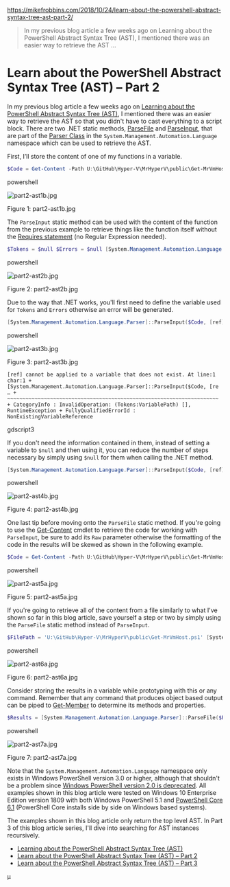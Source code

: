 https://mikefrobbins.com/2018/10/24/learn-about-the-powershell-abstract-syntax-tree-ast-part-2/

> In my previous blog article a few weeks ago on
Learning about the PowerShell Abstract Syntax Tree (AST),
I mentioned there was an easier way to retrieve the AST …

# Learn about the PowerShell Abstract Syntax Tree (AST) – Part 2
In my previous blog article a few weeks ago on [Learning about the PowerShell Abstract Syntax Tree (AST)](https://mikefrobbins.com/2018/09/28/learning-about-the-powershell-abstract-syntax-tree-ast/), I mentioned there was an easier way to retrieve the AST so that you didn't have to cast everything to a script block. There are two .NET static methods, [ParseFile](https://docs.microsoft.com/dotnet/api/system.management.automation.language.parser.parsefile) and [ParseInput](https://docs.microsoft.com/dotnet/api/system.management.automation.language.parser.parseinput), that are part of the [Parser Class](https://docs.microsoft.com/dotnet/api/system.management.automation.language.parser) in the `System.Management.Automation.Language` namespace which can be used to retrieve the AST.

First, I’ll store the content of one of my functions in a variable.

```powershell
$Code = Get-Content -Path U:\GitHub\Hyper-V\MrHyperV\public\Get-MrVmHost.ps1 -Raw
```

powershell

![part2-ast1b.jpg](https://mikefrobbins.com/2018/10/24/learn-about-the-powershell-abstract-syntax-tree-ast-part-2/part2-ast1b.jpg)

Figure 1: part2-ast1b.jpg

The `ParseInput` static method can be used with the content of the function from the previous example to retrieve things like the function itself without the [Requires statement](https://docs.microsoft.com/en-us/powershell/module/microsoft.powershell.core/about/about_requires) (no Regular Expression needed).

```powershell
$Tokens = $null $Errors = $null [System.Management.Automation.Language.Parser]::ParseInput($Code, [ref]$Tokens, [ref]$Errors)
```

powershell

![part2-ast2b.jpg](https://mikefrobbins.com/2018/10/24/learn-about-the-powershell-abstract-syntax-tree-ast-part-2/part2-ast2b.jpg)

Figure 2: part2-ast2b.jpg

Due to the way that .NET works, you'll first need to define the variable used for `Tokens` and `Errors` otherwise an error will be generated.

```powershell
[System.Management.Automation.Language.Parser]::ParseInput($Code, [ref]$Tokens, [ref]$Errors)
```

powershell

![part2-ast3b.jpg](https://mikefrobbins.com/2018/10/24/learn-about-the-powershell-abstract-syntax-tree-ast-part-2/part2-ast3b.jpg)

Figure 3: part2-ast3b.jpg

```gdscript3
[ref] cannot be applied to a variable that does not exist. At line:1 char:1 + [System.Management.Automation.Language.Parser]::ParseInput($Code, [re … + ~~~~~~~~~~~~~~~~~~~~~~~~~~~~~~~~~~~~~~~~~~~~~~~~~~~~~~~~~~~~~~~~~~~~~ + CategoryInfo : InvalidOperation: (Tokens:VariablePath) [], RuntimeException + FullyQualifiedErrorId : NonExistingVariableReference
```

gdscript3

If you don't need the information contained in them, instead of setting a variable to `$null` and then using it, you can reduce the number of steps necessary by simply using `$null` for them when calling the .NET method.

```powershell
[System.Management.Automation.Language.Parser]::ParseInput($Code, [ref]$null, [ref]$null)
```

powershell

![part2-ast4b.jpg](https://mikefrobbins.com/2018/10/24/learn-about-the-powershell-abstract-syntax-tree-ast-part-2/part2-ast4b.jpg)

Figure 4: part2-ast4b.jpg

One last tip before moving onto the `ParseFile` static method. If you're going to use the [Get-Content](https://docs.microsoft.com/powershell/module/microsoft.powershell.management/get-content) cmdlet to retrieve the code for working with `ParseInput`, be sure to add its `Raw` parameter otherwise the formatting of the code in the results will be skewed as shown in the following example.

```powershell
$Code = Get-Content -Path U:\GitHub\Hyper-V\MrHyperV\public\Get-MrVmHost.ps1 [System.Management.Automation.Language.Parser]::ParseInput($Code, [ref]$null, [ref]$null)
```

powershell

![part2-ast5a.jpg](https://mikefrobbins.com/2018/10/24/learn-about-the-powershell-abstract-syntax-tree-ast-part-2/part2-ast5a.jpg)

Figure 5: part2-ast5a.jpg

If you're going to retrieve all of the content from a file similarly to what I've shown so far in this blog article, save yourself a step or two by simply using the `ParseFile` static method instead of `ParseInput`.

```powershell
$FilePath = 'U:\GitHub\Hyper-V\MrHyperV\public\Get-MrVmHost.ps1' [System.Management.Automation.Language.Parser]::ParseFile($FilePath, [ref]$null, [ref]$null)
```

powershell

![part2-ast6a.jpg](https://mikefrobbins.com/2018/10/24/learn-about-the-powershell-abstract-syntax-tree-ast-part-2/part2-ast6a.jpg)

Figure 6: part2-ast6a.jpg

Consider storing the results in a variable while prototyping with this or any command. Remember that any command that produces object based output can be piped to [Get-Member](https://docs.microsoft.com/powershell/module/microsoft.powershell.utility/get-member) to determine its methods and properties.

```powershell
$Results = [System.Management.Automation.Language.Parser]::ParseFile($FilePath, [ref]$null, [ref]$null) $Results | Get-Member
```

powershell

![part2-ast7a.jpg](https://mikefrobbins.com/2018/10/24/learn-about-the-powershell-abstract-syntax-tree-ast-part-2/part2-ast7a.jpg)

Figure 7: part2-ast7a.jpg

Note that the `System.Management.Automation.Language` namespace only exists in Windows PowerShell version 3.0 or higher, although that shouldn't be a problem since [Windows PowerShell version 2.0 is deprecated](https://blogs.msdn.microsoft.com/powershell/2017/08/24/windows-powershell-2-0-deprecation/). All examples shown in this blog article were tested on Windows 10 Enterprise Edition version 1809 with both Windows PowerShell 5.1 and [PowerShell Core 6.1](https://blogs.msdn.microsoft.com/powershell/2018/09/13/announcing-powershell-core-6-1/) (PowerShell Core installs side by side on Windows based systems).

The examples shown in this blog article only return the top level AST. In Part 3 of this blog article series, I'll dive into searching for AST instances recursively.

-   [Learning about the PowerShell Abstract Syntax Tree (AST)](https://mikefrobbins.com/2018/09/28/learning-about-the-powershell-abstract-syntax-tree-ast/)
-   [Learn about the PowerShell Abstract Syntax Tree (AST) – Part 2](https://mikefrobbins.com/2018/10/24/learn-about-the-powershell-abstract-syntax-tree-ast-part-2/)
-   [Learn about the PowerShell Abstract Syntax Tree (AST) – Part 3](https://mikefrobbins.com/2018/10/25/learn-about-the-powershell-abstract-syntax-tree-ast-part-3/)

µ
